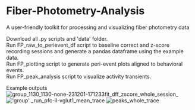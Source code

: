 # Fiber-Photometry-Analysis
A user-friendly toolkit for processing and visualizing fiber photometry data<br>

Download all .py scripts and 'data' folder. <br>
Run FP_raw_to_perievent_df script to baseline correct and z-score recording sessions and generate a pandas dataframe using the example data. <br>
Run FP_plotting script to generate peri-event plots aligned to behavioral events. <br>
Run FP_peak_analysis script to visualize activity transients. <br>

Example outputs
![group_1130_1130-none-231201-171233fit_dff_zscore_whole_session_](https://github.com/Jordan-Elum/Fiber-Photometry-Analysis/assets/109245915/5bb7d0da-4c71-4951-9618-1ef32cf6a80b)
!['group' _run_pfc-il-vglut1_mean_trace](https://github.com/Jordan-Elum/Fiber-Photometry-Analysis/assets/109245915/86566bdf-1840-4c30-98e4-eaa9489c265b)
![_peaks_whole_trace_](https://github.com/Jordan-Elum/Fiber-Photometry-Analysis/assets/109245915/8205b642-2bdb-47e4-b399-b108cd16abe5)
